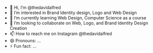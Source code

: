 - 👋 Hi, I’m @thedavidalfred
- 👀 I’m interested in Brand Identity design, Logo and Web Design
- 🌱 I’m currently learning Web Design, Computer Science as a course
- 💞️ I’m looking to collaborate on Web, Logo, and Brand Identity Design Creation
- 📫 How to reach me on Instagram @thedavidalfred
- 😄 Pronouns: ...
- ⚡ Fun fact: ...

<!---
thedavidalfred/thedavidalfred is a ✨ special ✨ repository because its `README.md` (this file) appears on your GitHub profile.
You can click the Preview link to take a look at your changes.
--->
